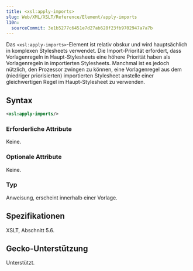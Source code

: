 ```yaml
---
title: <xsl:apply-imports>
slug: Web/XML/XSLT/Reference/Element/apply-imports
l10n:
  sourceCommit: 3e1b5277c6451e7d27ab628f23fb9702947a7a7b
---
```


Das `<xsl:apply-imports>`-Element ist relativ obskur und wird hauptsächlich in komplexen Stylesheets verwendet. Die Import-Priorität erfordert, dass Vorlagenregeln in Haupt-Stylesheets eine höhere Priorität haben als Vorlagenregeln in importierten Stylesheets. Manchmal ist es jedoch nützlich, den Prozessor zwingen zu können, eine Vorlagenregel aus dem (niedriger priorisierten) importierten Stylesheet anstelle einer gleichwertigen Regel im Haupt-Stylesheet zu verwenden.

## Syntax

```xml
<xsl:apply-imports/>
```

### Erforderliche Attribute

Keine.

### Optionale Attribute

Keine.

### Typ

Anweisung, erscheint innerhalb einer Vorlage.

## Spezifikationen

XSLT, Abschnitt 5.6.

## Gecko-Unterstützung

Unterstützt.
